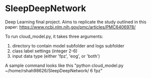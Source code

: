 # SleepDeepNetwork
Deep Learning final project. Aims to replicate the study outlined in this paper: https://www.ncbi.nlm.nih.gov/pmc/articles/PMC6406978/

To run cloud_model.py, it takes three arguments:
1. directory to contain model subfolder and logs subfolder
2. class label settings (integer 2-6)
3. input data type (either 'fpz', 'eog', or 'both')

A sample command looks like this "python cloud_model.py ~/home/rshah98626/SleepDeepNetwork/ 6 fpz"
